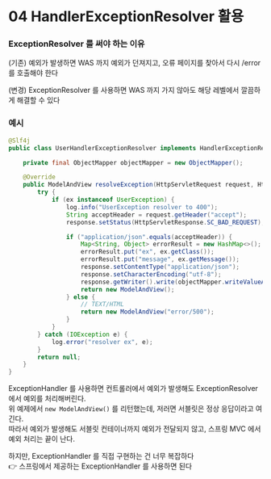 # 04 HandlerExceptionResolver 활용

### ExceptionResolver 를 써야 하는 이유 
(기존) 예외가 발생하면 WAS 까지 예외가 던져지고, 오류 페이지를 찾아서 다시 /error 를 호출해야 한다 

(변경) ExceptionResolver 를 사용하면 WAS 까지 가지 않아도 해당 레벨에서 깔끔하게 해결할 수 있다 

### 예시 
```java
@Slf4j
public class UserHandlerExceptionResolver implements HandlerExceptionResolver {

    private final ObjectMapper objectMapper = new ObjectMapper();

    @Override
    public ModelAndView resolveException(HttpServletRequest request, HttpServletResponse response, Object handler, Exception ex) {
        try {
            if (ex instanceof UserException) {
                log.info("UserException resolver to 400");
                String acceptHeader = request.getHeader("accept");
                response.setStatus(HttpServletResponse.SC_BAD_REQUEST);

                if ("application/json".equals(acceptHeader)) {
                    Map<String, Object> errorResult = new HashMap<>();
                    errorResult.put("ex", ex.getClass());
                    errorResult.put("message", ex.getMessage());
                    response.setContentType("application/json");
                    response.setCharacterEncoding("utf-8");
                    response.getWriter().write(objectMapper.writeValueAsString(errorResult));
                    return new ModelAndView();
                } else {
                    // TEXT/HTML
                    return new ModelAndView("error/500");
                }
            }
        } catch (IOException e) {
            log.error("resolver ex", e);
        }
        return null;
    }
}
```

ExceptionHandler 를 사용하면 컨트롤러에서 예외가 발생해도 ExceptionResolver 에서 예외를 처리해버린다.<br>
위 예제에서 `new ModelAndView()` 를 리턴했는데, 저러면 서블릿은 정상 응답이라고 여긴다.<br>
따라서 예외가 발생해도 서블릿 컨테이너까지 예외가 전달되지 않고, 스프링 MVC 에서 예외 처리는 끝이 난다.<br> 

하지만, ExceptionHandler 를 직접 구현하는 건 너무 복잡하다<br> 
👉 스프링에서 제공하는 ExceptionHandler 를 사용하면 된다 